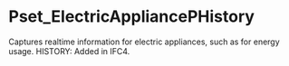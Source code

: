 # Pset_ElectricAppliancePHistory

Captures realtime information for electric appliances, such as for energy usage. HISTORY: Added in IFC4.
